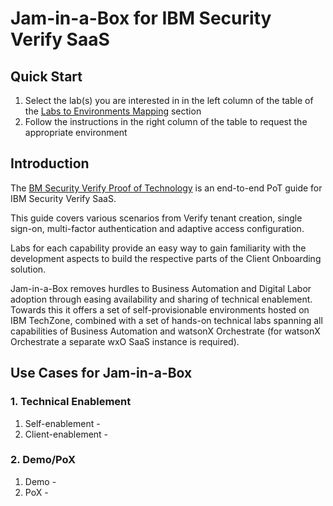 # Jam-in-a-Box for IBM Security Verify SaaS
## Quick Start

1. Select the lab(s) you are interested in in the left column of the table of the [Labs to Environments Mapping](#labs-to-environments-mapping) section
2. Follow the instructions in the right column of the table to request the appropriate environment



## Introduction

The [BM Security Verify Proof of Technology]([https://github.com/IBM/cp4ba-client-onboarding-scenario](https://ibm.seismic.com/app?ContentId=510d65b5-e15c-4e55-b011-1afeaeaf9789)) is an end-to-end PoT guide for IBM Security Verify SaaS.

This guide covers various scenarios from Verify tenant creation, single sign-on, multi-factor authentication and adaptive access configuration. 

Labs for each capability provide an easy way to gain familiarity with the development aspects to build the respective parts of the Client Onboarding solution.

Jam-in-a-Box removes hurdles to Business Automation and Digital Labor adoption through easing availability and sharing of technical enablement. Towards this it offers a set of self-provisionable environments hosted on IBM TechZone, combined with a set of hands-on technical labs spanning all capabilities of Business Automation and watsonX Orchestrate (for watsonX Orchestrate a separate wxO SaaS instance is required).



## Use Cases for Jam-in-a-Box

### 1. Technical Enablement

1. Self-enablement - 
2. Client-enablement - 

### 2. Demo/PoX

1. Demo - 
2. PoX - 


